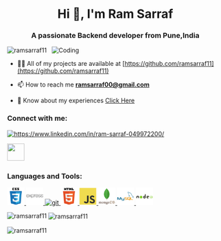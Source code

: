 <h1 align="center">Hi 👋, I'm Ram Sarraf</h1>
<h3 align="center">A passionate Backend developer from Pune,India</h3>
<img  align="right" alt="Coding" width="400" src="https://cdn.dribbble.com/users/1162077/screenshots/3848914/programmer.gif" alt="">
<p align="left"> <img src="https://komarev.com/ghpvc/?username=ramsarraf11&label=Profile%20views&color=0e75b6&style=flat" alt="ramsarraf11" /> </p>

- 👨‍💻 All of my projects are available at [https://github.com/ramsarraf11](https://github.com/ramsarraf11)

- 📫 How to reach me **ramsarraf00@gmail.com**

- 📄 Know about my experiences [Click Here](https://drive.google.com/file/d/1GTodeY_Z6FOsnmS5y6h-2eeDDRoFg6nJ/view?usp=sharing)

<h3 align="left">Connect with me:</h3>
<p align="left">
<a href="https://linkedin.com/in/https://www.linkedin.com/in/ram-sarraf-049972200/" target="blank"><img align="center" src="https://raw.githubusercontent.com/rahuldkjain/github-profile-readme-generator/master/src/images/icons/Social/linked-in-alt.svg" alt="https://www.linkedin.com/in/ram-sarraf-049972200/" height="30" width="40" /></a>
</p>
<p align="left">
<a href="https://ramsarraf11.github.io/" target="_blank"> <img  src="https://cdn-icons-png.flaticon.com/512/522/522510.png" height="40" width="40" /> </a>
</p>
<h3 align="left">Languages and Tools:</h3>
<p align="left"> <a href="https://www.w3schools.com/css/" target="_blank" rel="noreferrer"> <img src="https://raw.githubusercontent.com/devicons/devicon/master/icons/css3/css3-original-wordmark.svg" alt="css3" width="40" height="40"/> </a> <a href="https://expressjs.com" target="_blank" rel="noreferrer"> <img src="https://raw.githubusercontent.com/devicons/devicon/master/icons/express/express-original-wordmark.svg" alt="express" width="40" height="40"/> </a> <a href="https://git-scm.com/" target="_blank" rel="noreferrer"> <img src="https://www.vectorlogo.zone/logos/git-scm/git-scm-icon.svg" alt="git" width="40" height="40"/> </a> <a href="https://www.w3.org/html/" target="_blank" rel="noreferrer"> <img src="https://raw.githubusercontent.com/devicons/devicon/master/icons/html5/html5-original-wordmark.svg" alt="html5" width="40" height="40"/> </a> <a href="https://developer.mozilla.org/en-US/docs/Web/JavaScript" target="_blank" rel="noreferrer"> <img src="https://raw.githubusercontent.com/devicons/devicon/master/icons/javascript/javascript-original.svg" alt="javascript" width="40" height="40"/> </a> <a href="https://www.mongodb.com/" target="_blank" rel="noreferrer"> <img src="https://raw.githubusercontent.com/devicons/devicon/master/icons/mongodb/mongodb-original-wordmark.svg" alt="mongodb" width="40" height="40"/> </a> <a href="https://www.mysql.com/" target="_blank" rel="noreferrer"> <img src="https://raw.githubusercontent.com/devicons/devicon/master/icons/mysql/mysql-original-wordmark.svg" alt="mysql" width="40" height="40"/> </a> <a href="https://nodejs.org" target="_blank" rel="noreferrer"> <img src="https://raw.githubusercontent.com/devicons/devicon/master/icons/nodejs/nodejs-original-wordmark.svg" alt="nodejs" width="40" height="40"/> </a> </p>

<p><img align="left" src="https://github-readme-stats.vercel.app/api/top-langs?username=ramsarraf11&show_icons=true&locale=en&layout=compact" alt="ramsarraf11" /></p>

<p>&nbsp;<img align="center" src="https://github-readme-stats.vercel.app/api?username=ramsarraf11&show_icons=true&locale=en" alt="ramsarraf11" /></p>

<p><img align="center" src="https://github-readme-streak-stats.herokuapp.com/?user=ramsarraf11&" alt="ramsarraf11" /></p>


